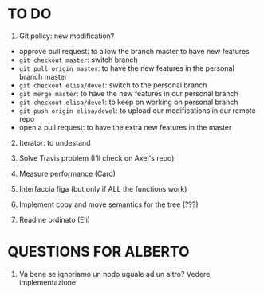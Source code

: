 # TO DO
1. Git policy:
new modification? 
* approve pull request: to allow the branch master to have new features
* ```git checkout master```: switch branch
* ```git pull origin master```: to have the new features in the personal
branch master
* ```git checkout elisa/devel```: switch to the personal branch
* ```git merge master```: to have the new features in our personal branch
* ```git checkout elisa/devel```: to keep on working on personal branch
* ```git push origin elisa/devel```: to upload our modifications in our
remote repo
* open a pull request: to have the extra new features in the master

2. Iterator: to undestand

3. Solve Travis problem (I'll check on Axel's repo)

4. Measure performance (Caro)

5. Interfaccia figa (but only if ALL the functions work)

6. Implement copy and move semantics for the tree (???)

7. Readme ordinato (Eli)

# QUESTIONS FOR ALBERTO
1. Va bene se ignoriamo un nodo uguale ad un altro? Vedere implementazione